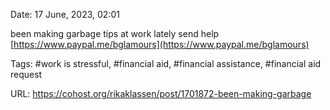 Date: 17 June, 2023, 02:01

been making garbage tips at work lately send help [https://www.paypal.me/bglamours](https://www.paypal.me/bglamours)

Tags: #work is stressful, #financial aid, #financial assistance, #financial aid request

URL: https://cohost.org/rikaklassen/post/1701872-been-making-garbage
